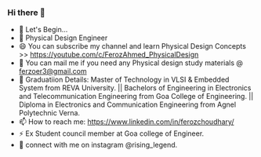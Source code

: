 ### Hi there 👋
- 🔭 Let's Begin...
- 🌱 Physical Design Engineer
- 😄 You can subscribe my channel and learn Physical Design Concepts >> https://youtube.com/c/FerozAhmed_PhysicalDesign
- 💬 You can mail me if you need any Physical design study materials @ ferzoer3@gmail.com
- 👯 Graduatiion Details: Master of Technology in VLSI & Embedded System from REVA University. ||
                           Bachelors of Engineering in Electronics and Telecommunication Engineering from Goa College of Engineering. ||
                           Diploma in Electronics and Communication Engineering from Agnel Polytechnic Verna.
- 📫 How to reach me: https://www.linkedin.com/in/ferozchoudhary/
- ⚡ Ex Student council member at Goa college of Engineer.
- 💬 connect with me on instagram @rising_legend.
